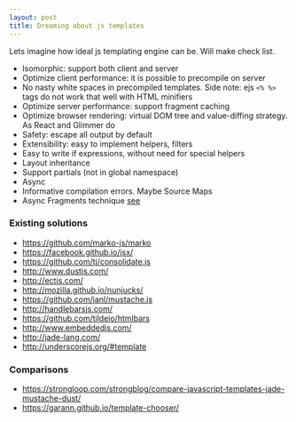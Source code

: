 ```yaml
---
layout: post
title: Dreaming about js templates
---
```


Lets imagine how ideal js templating engine can be. Will make check list.

 - Isomorphic: support both client and server
 - Optimize client performance: it is possible to precompile on server
 - No nasty white spaces in precompiled templates. Side note: ejs `<% %>` tags do not work that well with HTML minifiers
 - Optimize server performance: support fragment caching
 - Optimize browser rendering: virtual DOM tree and value-diffing strategy. As React and Glimmer do
 - Safety: escape all output by default
 - Extensibility: easy to implement helpers, filters
 - Easy to write if expressions, without need for special helpers
 - Layout inheritance
 - Support partials (not in global namespace)
 - Async
 - Informative compilation errors. Maybe Source Maps
 - Async Fragments technique [see](http://www.ebaytechblog.com/2014/12/08/async-fragments-rediscovering-progressive-html-rendering-with-marko/)

### Existing solutions

 - https://github.com/marko-js/marko
 - https://facebook.github.io/jsx/
 - https://github.com/tj/consolidate.js
 - http://www.dustjs.com/
 - http://ectjs.com/
 - http://mozilla.github.io/nunjucks/
 - https://github.com/janl/mustache.js
 - http://handlebarsjs.com/
 - https://github.com/tildeio/htmlbars
 - http://www.embeddedjs.com/
 - http://jade-lang.com/
 - http://underscorejs.org/#template

### Comparisons

 - https://strongloop.com/strongblog/compare-javascript-templates-jade-mustache-dust/
 - https://garann.github.io/template-chooser/
